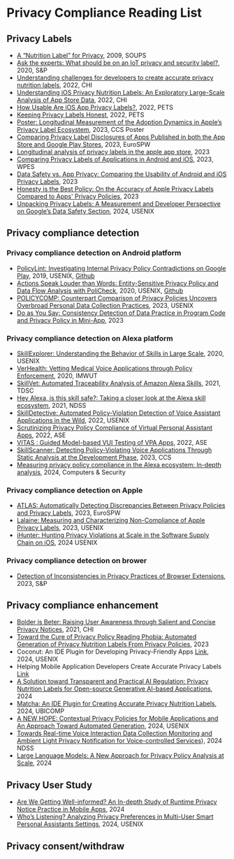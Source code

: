# Privacy Compliance Reading List

## Privacy Labels
- [A “Nutrition Label” for Privacy](https://dl.acm.org/doi/pdf/10.1145/1572532.1572538), 2009, SOUPS
- [Ask the experts: What should be on an IoT privacy and security label?](https://ieeexplore.ieee.org/stamp/stamp.jsp?arnumber=9152770), 2020, S&P
- [Understanding challenges for developers to create accurate privacy nutrition labels](https://dl.acm.org/doi/pdf/10.1145/3491102.3502012), 2022, CHI
- [Understanding iOS Privacy Nutrition Labels: An Exploratory Large-Scale Analysis of App Store Data](https://dl.acm.org/doi/pdf/10.1145/3491101.3519739), 2022, CHI
- [How Usable Are iOS App Privacy Labels?](https://petsymposium.org/popets/2022/popets-2022-0106.pdf), 2022, PETS
- [Keeping Privacy Labels Honest](https://petsymposium.org/popets/2022/popets-2022-0119.pdf), 2022, PETS
- [Poster: Longitudinal Measurement of the Adoption Dynamics in Apple’s Privacy Label Ecosystem](https://dl.acm.org/doi/pdf/10.1145/3576915.3624383), 2023, CCS Poster
- [Comparing Privacy Label Disclosures of Apps Published in both the App Store and Google Play Stores](https://oa.upm.es/75608/1/Final_Submission_Article.pdf), 2023, EuroSPW
- [Longitudinal analysis of privacy labels in the apple app store](https://arxiv.org/pdf/2206.02658), 2023
- [Comparing Privacy Labels of Applications in Android and iOS](https://dl.acm.org/doi/pdf/10.1145/3603216.3624967), 2023, WPES
- [Data Safety vs. App Privacy: Comparing the Usability of Android and iOS Privacy Labels](https://arxiv.org/pdf/2312.03918), 2023
- [Honesty is the Best Policy: On the Accuracy of Apple Privacy Labels Compared to Apps' Privacy Policies](https://arxiv.org/abs/2306.17063), 2023
- [Unpacking Privacy Labels: A Measurement and Developer Perspective on Google’s Data Safety Section](https://www.usenix.org/system/files/sec24summer-prepub-1315-khandelwal.pdf), 2024, USENIX

## Privacy compliance detection
### Privacy compliance detection on Android platform
- [PolicyLint: Investigating Internal Privacy Policy Contradictions on Google Play](https://www.usenix.org/conference/usenixsecurity19/presentation/andow), 2019, USENIX, [Github](https://github.com/benandow/PrivacyPolicyAnalysis)
- [Actions Speak Louder than Words: Entity-Sensitive Privacy Policy and Data Flow Analysis with PoliCheck](https://www.usenix.org/system/files/sec20-andow.pdf), 2020, USENIX, [Github](https://github.com/benandow/PrivacyPolicyAnalysis)
- [POLICYCOMP: Counterpart Comparison of Privacy Policies Uncovers Overbroad Personal Data Collection Practices](https://www.usenix.org/system/files/usenixsecurity23-zhou-lu.pdf), 2023, USENIX
- [Do as You Say: Consistency Detection of Data Practice in Program Code and Privacy Policy in Mini-App](https://arxiv.org/pdf/2302.13860), 2023

### Privacy compliance detection on Alexa platform  
- [SkillExplorer: Understanding the Behavior of Skills in Large Scale](https://www.usenix.org/system/files/sec20-guo.pdf), 2020, USENIX
- [VerHealth: Vetting Medical Voice Applications through Policy Enforcement](https://dl.acm.org/doi/pdf/10.1145/3432233), 2020, IMWUT
- [SkillVet: Automated Traceability Analysis of Amazon Alexa Skills](https://ieeexplore.ieee.org/stamp/stamp.jsp?tp=&arnumber=9619970), 2021, TDSC
- [Hey Alexa, is this skill safe?: Taking a closer look at the Alexa skill ecosystem](https://par.nsf.gov/servlets/purl/10216717), 2021, NDSS
- [SkillDetective: Automated Policy-Violation Detection of Voice Assistant Applications in the Wild](https://www.usenix.org/system/files/sec22-young.pdf), 2022, USENIX
- [Scrutinizing Privacy Policy Compliance of Virtual Personal Assistant Apps](https://dl.acm.org/doi/pdf/10.1145/3551349.3560416), 2022, ASE
- [VITAS : Guided Model-based VUI Testing of VPA Apps](https://dl.acm.org/doi/pdf/10.1145/3551349.3556957), 2022, ASE
- [SkillScanner: Detecting Policy-Violating Voice Applications Through Static Analysis at the Development Phase](https://dl.acm.org/doi/pdf/10.1145/3576915.3616650), 2023, CCS
- [Measuring privacy policy compliance in the Alexa ecosystem: In-depth
analysis](https://pdf.sciencedirectassets.com/271887/1-s2.0-S0167404824X00061/1-s2.0-S0167404824002682/main.pdf?X-Amz-Security-Token=IQoJb3JpZ2luX2VjEAIaCXVzLWVhc3QtMSJHMEUCIFxAInRhVykHMssS%2Fc%2Bl9ivm0jPlpj3Blb6iFdRx2j2yAiEAtXV8UJR5ZW2NVYJT0FExAVSgZQ3mq9elicXNKSa9GhsqsgUIGxAFGgwwNTkwMDM1NDY4NjUiDPUnElZkab5Cz2CJxiqPBWUemNfjl5N39hW0Iq%2B7Tx%2BsYJwg4ZmG5Jz%2FSgG0ueY%2F8IFXp00N36FdBeD8g%2FzI3QQm7lanh0g5B1G65mJ7Mf5Oy85ykn97fITnytWAubBHTgvf1UFhzjSxWBVRfFPUCymY2GiTcwrQE4pvCZ8MlX4YEG9cfBxL6EIBZ0DiGXXpp5K3t55HMD1%2FhhF9kqBIPK3HvUCneo26iUxfEkOKYokiiBHUFmPLZ5Ow%2BlY8OlXO2JwgSqcf7P9t3yVw6LjRnfSzrahxfKjAN9A3B9iDDOb5LAIz96lB1MSASkICl3j%2BtU7y3uZdg5gMQPUj3ONlQ6PbpFLhY9XQGL6hS7KeJaw5FX0pg%2F289QATYRfV%2BVHpdMcehfOyoKYgpVmk5cn7b%2FHW9SPBPz5cU8TrPIFy5zCtNFmYd%2B5VgvTh4IMQiyNV6Q2b5TkHEv3eL7cIL8%2ByFqxWhwb%2FWNMsGoboLXQZG660wN%2FV2D4URqj0whg2rCQbnMUh0%2FaMfO7bLmG69x5pHkk6FR51zawDIFP%2BPIy%2F2gdd04eaW5V4s3zeGmWLA%2F%2FRVSSB5dZaa7xDRIDDZMOENg8wGGplbcyyFfL626utCcb7EuH4xUL1BwG1eOufCf%2F%2FY8GSkXf4C558bvpv%2BZsXgCJofVE%2B78G3PXe%2F88mClVpP%2BEjPW%2FYfxCQk%2BOsJvrsE6km%2FZpzrOg9lHCMAmrNT6k6RfsbthOEntlYmm3mMzOci5Vjc8CYC55Ro1PYGWF7lLnFxFNF0HiAoTFQyNDA9VsoteQiXpiOewMfdLdfUAEJ5yQQjMnlH2bR%2BMOAN4rQnk317xFIP2Q%2FVkHmJQLygCmnn07PGa8Qaz8hOswtIaDLLnVPDpGTcgChYynb3uP8wiJy4tgY6sQHacK4IiQjURagRNISgQfd1qR%2F1DgF2%2FMzsRVdE4nrzDZXxQkOLGmrP7sIgG9Tgu01MeTae5jcuadXTzt4xnmvETL1kkLbJC7T151bzxPdQMJYI4umUvPhBtoxopUSwAvR%2BgBgZYc8kNR5rVbTm0CXY89MYfdDq8M9h1%2B9bYHzJnA%2BA%2BQbUH%2Fs8%2Bbpymydo2pRBlV%2FMLQiyPDKwwlr1q5Y6fib7kFrGUKC4eTbYfztCNBE%3D&X-Amz-Algorithm=AWS4-HMAC-SHA256&X-Amz-Date=20240827T183638Z&X-Amz-SignedHeaders=host&X-Amz-Expires=300&X-Amz-Credential=ASIAQ3PHCVTY2NEOH3LO%2F20240827%2Fus-east-1%2Fs3%2Faws4_request&X-Amz-Signature=246fe155303405bda94b55454db73c21c49dba724833c5477dd13de3c6965396&hash=77d76d58531b2c888bd3768cf0973166eb7fd03c11f4fa13474af8e6d0bf3e59&host=68042c943591013ac2b2430a89b270f6af2c76d8dfd086a07176afe7c76c2c61&pii=S0167404824002682&tid=spdf-ba3cd621-f5b0-4fcd-bf9a-0d20e3889d54&sid=4b75d98c677f6841b489a9a295497097f394gxrqa&type=client&tsoh=d3d3LnNjaWVuY2VkaXJlY3QuY29t&ua=10145d075e0557005e56&rr=8b9e2b142b38c440&cc=us), 2024, Computers & Security

### Privacy compliance detection on Apple
- [ATLAS: Automatically Detecting Discrepancies Between Privacy Policies and Privacy Labels](https://ieeexplore.ieee.org/stamp/stamp.jsp?arnumber=10190673), 2023, EuroSPW
- [Lalaine: Measuring and Characterizing Non-Compliance of Apple Privacy Labels](https://www.usenix.org/system/files/usenixsecurity23-xiao-yue.pdf), 2023, USENIX
- [iHunter: Hunting Privacy Violations at Scale in the Software Supply Chain on iOS](https://www.usenix.org/system/files/sec24fall-prepub-85-liu-dexin.pdf), 2024 USENIX

### Privacy compliance detection on brower  
- [Detection of Inconsistencies in Privacy Practices of Browser Extensions](https://ieeexplore.ieee.org/stamp/stamp.jsp?arnumber=10179338), 2023, S&P

## Privacy compliance enhancement  
- [Bolder is Beter: Raising User Awareness through Salient and Concise Privacy Notices](https://dl.acm.org/doi/pdf/10.1145/3411764.3445516), 2021, CHI
- [Toward the Cure of Privacy Policy Reading Phobia: Automated Generation of Privacy Nutrition Labels From Privacy Policies](https://arxiv.org/abs/2306.10923), 2023
- Coconut: An IDE Plugin for Developing Privacy-Friendly Apps [Link](https://dl.acm.org/doi/10.1145/3287056), 2024, USENIX
- Helping Mobile Application Developers Create Accurate Privacy Labels [Link](https://www.usenix.org/conference/pepr22/presentation/gardner)
- [A Solution toward Transparent and Practical AI Regulation: Privacy Nutrition Labels for Open-source Generative AI-based Applications](https://arxiv.org/pdf/2407.15407), 2024
- [Matcha: An IDE Plugin for Creating Accurate Privacy Nutrition Labels](https://dl.acm.org/doi/pdf/10.1145/3643544), 2024, UBICOMP
- [A NEW HOPE: Contextual Privacy Policies for Mobile Applications and An Approach Toward Automated Generation](https://www.usenix.org/system/files/sec24fall-prepub-303-pan-shidong-hope.pdf), 2024, USENIX
- [Towards Real-time Voice Interaction Data Collection Monitoring and Ambient Light Privacy Notification for Voice-controlled Services](https://www.ndss-symposium.org/wp-content/uploads/usec2024-39-paper.pdf)), 2024 NDSS
- [Large Language Models: A New Approach for Privacy Policy Analysis at Scale](https://link.springer.com/article/10.1007/s00607-024-01331-9), 2024

## Privacy User Study
- [Are We Getting Well-informed? An In-depth Study of Runtime Privacy Notice Practice in Mobile Apps](https://yangzhemin.github.io/papers/reno-ccs2024.pdf), 2024
- [Who’s Listening? Analyzing Privacy Preferences in Multi-User Smart Personal Assistants Settings](https://www.usenix.org/system/files/soups2024_poster39_abstract-carreira_final.pdf), 2024, USENIX

## Privacy consent/withdraw
